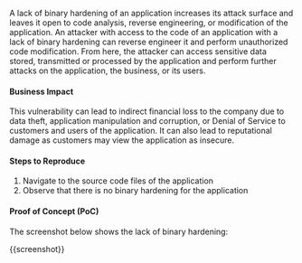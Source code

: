 A lack of binary hardening of an application increases its attack surface and leaves it open to code analysis, reverse engineering, or modification of the application. An attacker with access to the code of an application with a lack of binary hardening can reverse engineer it and perform unauthorized code modification. From here, the attacker can access sensitive data stored, transmitted or processed by the application and perform further attacks on the application, the business, or its users.

#### Business Impact

This vulnerability can lead to indirect financial loss to the company due to data theft, application manipulation and corruption, or Denial of Service to customers and users of the application. It can also lead to reputational damage as customers may view the application as insecure.

#### Steps to Reproduce

1. Navigate to the source code files of the application
1. Observe that there is no binary hardening for the application

#### Proof of Concept (PoC)

The screenshot below shows the lack of binary hardening:

{{screenshot}}
